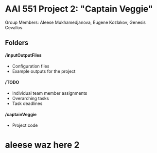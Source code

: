 # AAI 551 Project 2: "Captain Veggie"

Group Members: Aleese Mukhamedjanova, Eugene Kozlakov, Genesis Cevallos

## Folders
#### /inputOutputFiles
- Configuration files
- Example outputs for the project

#### /TODO
- Individual team member assignments 
- Overarching tasks
- Task deadlines

#### /captainVeggie
- Project code 


# aleese waz here 2

